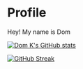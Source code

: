 # Profile
Hey! My name is Dom 

[![Dom K's GitHub stats](https://github-readme-stats.vercel.app/api?username=DudeUnoob)](https://github.com/anuraghazra/github-readme-stats)

[![GitHub Streak](https://github-readme-streak-stats.herokuapp.com?user=DudeUnoob&date_format=M%20j%5B%2C%20Y%5D)](https://git.io/streak-stats)
